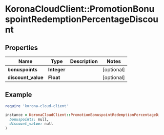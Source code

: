 # KoronaCloudClient::PromotionBonuspointRedemptionPercentageDiscount

## Properties

| Name | Type | Description | Notes |
| ---- | ---- | ----------- | ----- |
| **bonuspoints** | **Integer** |  | [optional] |
| **discount_value** | **Float** |  | [optional] |

## Example

```ruby
require 'korona-cloud-client'

instance = KoronaCloudClient::PromotionBonuspointRedemptionPercentageDiscount.new(
  bonuspoints: null,
  discount_value: null
)
```

